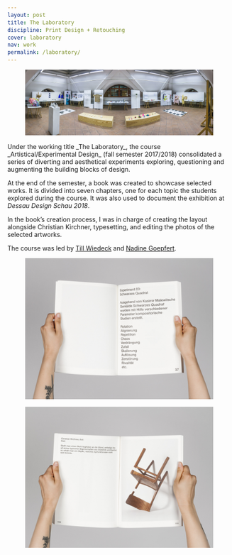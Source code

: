 ```yaml
---
layout: post
title: The Laboratory
discipline: Print Design + Retouching
cover: laboratory
nav: work
permalink: /laboratory/
---
```


<figure class="figure-grid-full">
  <img src="/assets/images/laboratory/laboratory-panorama.jpg" srcset="/assets/images/laboratory/laboratory-panorama@2x.jpg 2x" alt="Panorama of the exhibition">
</figure>
<article class="article-col-5" markdown="1">
Under the working title _The Laboratory_, the course _Artistical/Experimental Design_ (fall semester 2017/2018) consolidated a series of diverting and aesthetical experiments exploring, questioning and augmenting the building blocks of design.

At the end of the semester, a book was created to showcase selected works. It is divided into seven chapters, one for each topic the students explored during the course. It was also used to document the exhibition at _Dessau Design Schau 2018_.

In the book’s creation process, I was in charge of creating the layout alongside Christian Kirchner, typesetting, and editing the photos of the selected artworks.

The course was led by [Till Wiedeck](https://hellome.studio) and [Nadine Goepfert](http://nadinegoepfert.com).
</article>
<div class="div-grid-2 div-grid-2-large div-grid-left">
  <figure>
    <img src="/assets/images/laboratory/1-laboratory.jpg" alt="Experiment 03: Black Square">
  </figure>
  <figure>
    <img src="/assets/images/laboratory/2-laboratory.jpg" alt="Anti by Christian Kirchner">
  </figure>
</div>